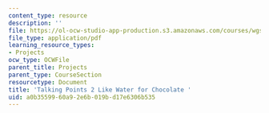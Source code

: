 ```yaml
---
content_type: resource
description: ''
file: https://ol-ocw-studio-app-production.s3.amazonaws.com/courses/wgs-s10-special-topics-in-women-gender-studies-seminar-latina-womens-voices-spring-2010/a0b3559960a92e6b019bd17e6306b535_MITWGS_S10S10_tp2_chcolte.pdf
file_type: application/pdf
learning_resource_types:
- Projects
ocw_type: OCWFile
parent_title: Projects
parent_type: CourseSection
resourcetype: Document
title: 'Talking Points 2 Like Water for Chocolate '
uid: a0b35599-60a9-2e6b-019b-d17e6306b535
---
```

